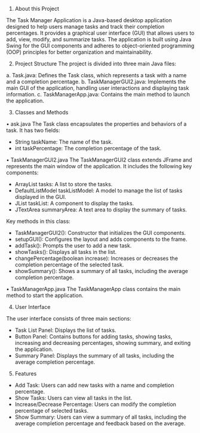1.	About this Project

The Task Manager Application is a Java-based desktop application designed to help users manage tasks and track their completion percentages. It provides a graphical user interface (GUI) that allows users to add, view, modify, and summarize tasks. The application is built using Java Swing for the GUI components and adheres to object-oriented programming (OOP) principles for better organization and maintainability.

2.	Project Structure
The project is divided into three main Java files:

a.	Task.java: Defines the Task class, which represents a task with a name and a completion percentage.
b.	TaskManagerGUI2.java: Implements the main GUI of the application, handling user interactions and displaying task information.
c.	TaskManagerApp.java: Contains the main method to launch the application.

3.	 Classes and Methods

•	ask.java
The Task class encapsulates the properties and behaviors of a task. It has two fields:

-	String taskName: The name of the task.
-	int taskPercentage: The completion percentage of the task.

•	TaskManagerGUI2.java
The TaskManagerGUI2 class extends JFrame and represents the main window of the application. It includes the following key components:

-	ArrayList<Task> tasks: A list to store the tasks.
-	DefaultListModel<String> taskListModel: A model to manage the list of tasks displayed in the GUI.
-	JList<String> taskList: A component to display the tasks.
-	JTextArea summaryArea: A text area to display the summary of tasks.

Key methods in this class:

-	TaskManagerGUI2(): Constructor that initializes the GUI components.
-	setupGUI(): Configures the layout and adds components to the frame.
-	addTask(): Prompts the user to add a new task.
-	showTasks(): Displays all tasks in the list.
-	changePercentage(boolean increase): Increases or decreases the completion percentage of the selected task.
-	showSummary(): Shows a summary of all tasks, including the average completion percentage.

•	TaskManagerApp.java
The TaskManagerApp class contains the main method to start the application.

4.	User Interface

The user interface consists of three main sections:

-	Task List Panel: Displays the list of tasks.
-	Button Panel: Contains buttons for adding tasks, showing tasks, increasing and decreasing percentages, showing summary, and exiting the application.
-	Summary Panel: Displays the summary of all tasks, including the average completion percentage.

5.	Features

-	Add Task: Users can add new tasks with a name and completion percentage.
-	Show Tasks: Users can view all tasks in the list.
-	Increase/Decrease Percentage: Users can modify the completion percentage of selected tasks.
-	Show Summary: Users can view a summary of all tasks, including the average completion percentage and feedback based on the average.
